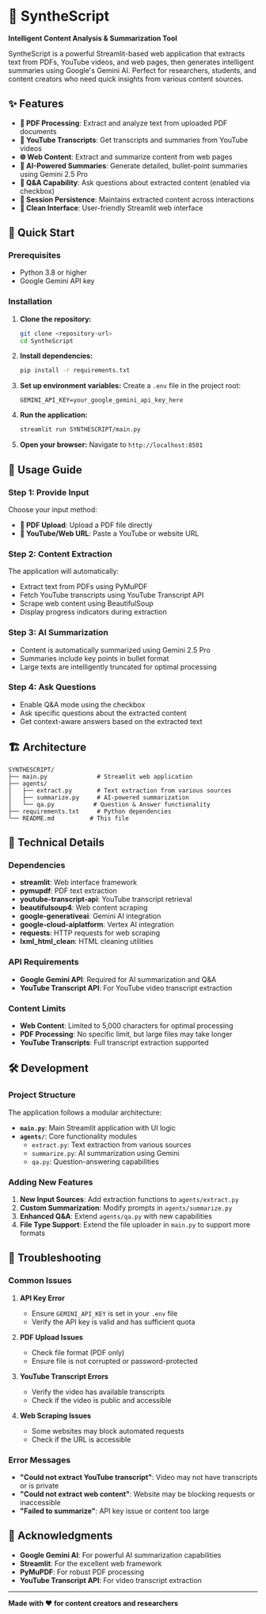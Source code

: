 # 📘 SyntheScript

**Intelligent Content Analysis & Summarization Tool**

SyntheScript is a powerful Streamlit-based web application that extracts text from PDFs, YouTube videos, and web pages, then generates intelligent summaries using Google's Gemini AI. Perfect for researchers, students, and content creators who need quick insights from various content sources.

## ✨ Features

- **📄 PDF Processing**: Extract and analyze text from uploaded PDF documents
- **🎥 YouTube Transcripts**: Get transcripts and summaries from YouTube videos
- **🌐 Web Content**: Extract and summarize content from web pages
- **🤖 AI-Powered Summaries**: Generate detailed, bullet-point summaries using Gemini 2.5 Pro
- **💬 Q&A Capability**: Ask questions about extracted content (enabled via checkbox)
- **🔄 Session Persistence**: Maintains extracted content across interactions
- **🎨 Clean Interface**: User-friendly Streamlit web interface

## 🚀 Quick Start

### Prerequisites

- Python 3.8 or higher
- Google Gemini API key

### Installation

1. **Clone the repository:**

   ```bash
   git clone <repository-url>
   cd SyntheScript
   ```

2. **Install dependencies:**

   ```bash
   pip install -r requirements.txt
   ```

3. **Set up environment variables:**
   Create a `.env` file in the project root:

   ```env
   GEMINI_API_KEY=your_google_gemini_api_key_here
   ```

4. **Run the application:**

   ```bash
   streamlit run SYNTHESCRIPT/main.py
   ```

5. **Open your browser:**
   Navigate to `http://localhost:8501`

## 📖 Usage Guide

### Step 1: Provide Input

Choose your input method:

- **📄 PDF Upload**: Upload a PDF file directly
- **🔗 YouTube/Web URL**: Paste a YouTube or website URL

### Step 2: Content Extraction

The application will automatically:

- Extract text from PDFs using PyMuPDF
- Fetch YouTube transcripts using YouTube Transcript API
- Scrape web content using BeautifulSoup
- Display progress indicators during extraction

### Step 3: AI Summarization

- Content is automatically summarized using Gemini 2.5 Pro
- Summaries include key points in bullet format
- Large texts are intelligently truncated for optimal processing

### Step 4: Ask Questions

- Enable Q&A mode using the checkbox
- Ask specific questions about the extracted content
- Get context-aware answers based on the extracted text

## 🏗️ Architecture

```
SYNTHESCRIPT/
├── main.py              # Streamlit web application
├── agents/
│   ├── extract.py       # Text extraction from various sources
│   ├── summarize.py     # AI-powered summarization
│   └── qa.py           # Question & Answer functionality
├── requirements.txt     # Python dependencies
└── README.md          # This file
```

## 🔧 Technical Details

### Dependencies

- **streamlit**: Web interface framework
- **pymupdf**: PDF text extraction
- **youtube-transcript-api**: YouTube transcript retrieval
- **beautifulsoup4**: Web content scraping
- **google-generativeai**: Gemini AI integration
- **google-cloud-aiplatform**: Vertex AI integration
- **requests**: HTTP requests for web scraping
- **lxml_html_clean**: HTML cleaning utilities

### API Requirements

- **Google Gemini API**: Required for AI summarization and Q&A
- **YouTube Transcript API**: For YouTube video transcript extraction

### Content Limits

- **Web Content**: Limited to 5,000 characters for optimal processing
- **PDF Processing**: No specific limit, but large files may take longer
- **YouTube Transcripts**: Full transcript extraction supported

## 🛠️ Development

### Project Structure

The application follows a modular architecture:

- **`main.py`**: Main Streamlit application with UI logic
- **`agents/`**: Core functionality modules
  - `extract.py`: Text extraction from various sources
  - `summarize.py`: AI summarization using Gemini
  - `qa.py`: Question-answering capabilities

### Adding New Features

1. **New Input Sources**: Add extraction functions to `agents/extract.py`
2. **Custom Summarization**: Modify prompts in `agents/summarize.py`
3. **Enhanced Q&A**: Extend `agents/qa.py` with new capabilities
4. **File Type Support**: Extend the file uploader in `main.py` to support more formats

## 🐛 Troubleshooting

### Common Issues

1. **API Key Error**

   - Ensure `GEMINI_API_KEY` is set in your `.env` file
   - Verify the API key is valid and has sufficient quota

2. **PDF Upload Issues**

   - Check file format (PDF only)
   - Ensure file is not corrupted or password-protected

3. **YouTube Transcript Errors**

   - Verify the video has available transcripts
   - Check if the video is public and accessible

4. **Web Scraping Issues**
   - Some websites may block automated requests
   - Check if the URL is accessible

### Error Messages

- **"Could not extract YouTube transcript"**: Video may not have transcripts or is private
- **"Could not extract web content"**: Website may be blocking requests or inaccessible
- **"Failed to summarize"**: API key issue or content too large


## 🙏 Acknowledgments

- **Google Gemini AI**: For powerful AI summarization capabilities
- **Streamlit**: For the excellent web framework
- **PyMuPDF**: For robust PDF processing
- **YouTube Transcript API**: For video transcript extraction

---

**Made with ❤️ for content creators and researchers**

